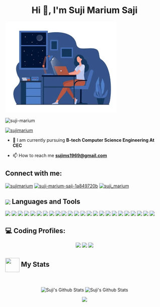 <h1 align="center">Hi 👋, I'm Suji Marium Saji</h1>
<img src="https://github.com/suji-marium/suji-marium/blob/main/suji.gif" width="70%" alt="logo.gif"/>
    <br>
    
<p align="left"> <img src="https://komarev.com/ghpvc/?username=suji-marium&label=Profile%20views&color=0e75b6&style=flat" alt="suji-marium" /> </p>

<p align="left"> <a href="https://twitter.com/sujimarium" target="blank"><img src="https://img.shields.io/twitter/follow/sujimarium?logo=twitter&style=for-the-badge" alt="sujimarium" /></a> </p>

- 🌱 I am currently pursuing **B-tech Computer Science Engineering At CEC**

- 📫 How to reach me **sujims1969@gmail.com**

<h2>Connect with me:</h2>
<p align="left">
<a href="https://twitter.com/sujimarium" target="blank"><img align="center" src="https://raw.githubusercontent.com/rahuldkjain/github-profile-readme-generator/master/src/images/icons/Social/twitter.svg" alt="sujimarium" height="30" width="40" /></a>
<a href="https://linkedin.com/in/suji-marium-saji-1a849720b" target="blank"><img align="center" src="https://raw.githubusercontent.com/rahuldkjain/github-profile-readme-generator/master/src/images/icons/Social/linked-in-alt.svg" alt="suji-marium-saji-1a849720b" height="30" width="40" /></a>
<a href="https://instagram.com/suji_marium" target="blank"><img align="center" src="https://raw.githubusercontent.com/rahuldkjain/github-profile-readme-generator/master/src/images/icons/Social/instagram.svg" alt="suji_marium" height="30" width="40" /></a>
</p>

<div align="left">
<h2><img src="https://emojis.slackmojis.com/emojis/images/1471045863/884/ninja.gif?1471045863" align="center"
                width="45" /> Languages and Tools</h2>
<img src="https://img.shields.io/badge/Python-FFD43B?style=for-the-badge&logo=python&logoColor=darkgreen"/>
<img src="https://img.shields.io/badge/java-%23ED8B00.svg?&style=for-the-badge&logo=java&logoColor=white"/>
<img src="https://img.shields.io/badge/c%20-%2300599C.svg?&style=for-the-badge&logo=c&logoColor=white"/>
<img src="https://img.shields.io/badge/html5%20-%23E34F26.svg?&style=for-the-badge&logo=html5&logoColor=white"/>
<img src="https://img.shields.io/badge/css3%20-%231572B6.svg?&style=for-the-badge&logo=css3&logoColor=white"/>                
<img src="https://img.shields.io/badge/dart-%230175C2.svg?style=for-the-badge&logo=dart&logoColor=white"/>   
<img src="https://img.shields.io/badge/Flutter-%2302569B.svg?style=for-the-badge&logo=Flutter&logoColor=white"/>

<img src="https://img.shields.io/badge/git%20-%23F05033.svg?&style=for-the-badge&logo=git&logoColor=white"/>
<img src="https://img.shields.io/badge/github%20-%23121011.svg?&style=for-the-badge&logo=github&logoColor=white"/>

 <img src="https://img.shields.io/badge/MongoDB-%234ea94b.svg?style=for-the-badge&logo=mongodb&logoColor=white"/>
<img src="https://img.shields.io/badge/MySQL-00000F?style=for-the-badge&logo=mysql&logoColor=white"/> 

<img src="https://img.shields.io/badge/Edge-0078D7?style=for-the-badge&logo=Microsoft-edge&logoColor=white"/> 
<img src="https://img.shields.io/badge/Firefox-FF7139?style=for-the-badge&logo=Firefox-Browser&logoColor=white"/> 
<img src="https://img.shields.io/badge/Google%20Chrome-4285F4?style=for-the-badge&logo=GoogleChrome&logoColor=white"/> 
<img src="https://img.shields.io/badge/Visual_Studio_Code-0078D4?style=for-the-badge&logo=visual%20studio%20code&logoColor=white"/>
<img src="https://img.shields.io/badge/Visual_Studio-5C2D91?style=for-the-badge&logo=visual%20studio&logoColor=white"/>
<img src="https://img.shields.io/badge/Android%20Studio-3DDC84.svg?style=for-the-badge&logo=android-studio&logoColor=white"/>

<img src="https://img.shields.io/badge/Canva-%2300C4CC.svg?&style=for-the-badge&logo=Canva&logoColor=white"/>
<img src="https://img.shields.io/badge/pandas-%23150458.svg?style=for-the-badge&logo=pandas&logoColor=white"/>
<img src="https://img.shields.io/badge/numpy-%23013243.svg?style=for-the-badge&logo=numpy&logoColor=white"/>
<img src="https://img.shields.io/badge/latex-%23008080.svg?style=for-the-badge&logo=latex&logoColor=white"/>
<img src="https://img.shields.io/badge/LibreOffice-%2318A303?style=for-the-badge&logo=LibreOffice&logoColor=white"/>
<img src="https://img.shields.io/badge/Microsoft_Office-D83B01?style=for-the-badge&logo=microsoft-office&logoColor=white"/>
<img src="https://img.shields.io/badge/Microsoft_Word-2B579A?style=for-the-badge&logo=microsoft-word&logoColor=white"/>
</div>

<h2 align="left"> 💻 Coding Profiles:</h2>

<div>
<p align="center">
  <a href="https://www.hackerrank.com/sujims1969"><img src="https://img.shields.io/badge/-Hackerrank-2EC866?style=for-the-badge&logo=HackerRank&logoColor=white"></a>
  <a href="https://leetcode.com/suji_marium/"><img src="https://img.shields.io/badge/-LeetCode-FFA116?style=for-the-badge&logo=LeetCode&logoColor=black"></a>
  <a href="https://www.codechef.com/users/coec2_90"><img src="https://img.shields.io/badge/-CodeChef-5B4638?style=for-the-badge&logo=CodeChef&logoColor=white"></a>
</p>
</div>

<div align="left">
        <h2><img width="45" height="45" align="center" src="https://giffiles.alphacoders.com/576/57604.gif" /> My Stats</h2>
 </div>
 <br/>

<div>
     <p align="center">
          <img height="160" alt="Suji's Github Stats"
            src="https://github-readme-stats.vercel.app/api?username=suji-marium&show_icons=true&hide_border=true&theme=light&count_private=true" />
           <img alt="Suji's Github Stats" height="160"
            src="https://github-readme-stats-eight-theta.vercel.app/api/top-langs/?username=suji-marium&theme=light&layout=compact&langs_count=8&hide_border=true)" />
     </p>  
        
<p align="center">
  <a href="#">
    <img src="https://github-readme-streak-stats.herokuapp.com/?user=suji-marium"/>
  </a>
</p>
    </div>
</div>
